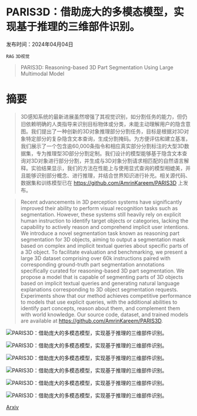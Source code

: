 # PARIS3D：借助庞大的多模态模型，实现基于推理的三维部件识别。

发布时间：2024年04月04日

`RAG` `3D视觉`

> PARIS3D: Reasoning-based 3D Part Segmentation Using Large Multimodal Model

# 摘要

> 3D感知系统的最新进展虽然增强了其视觉识别，如分割任务的能力，但仍旧依赖明确的人类指导来识别目标物体或分类，未能主动理解用户的隐含意图。我们提出了一种创新的3D对象推理部分分割任务，目标是根据对3D对象特定部分的复杂隐含文本查询，生成分割掩码。为方便评估和建立基准，我们展示了一个包含逾60,000条指令和相应真实部分分割标注的大型3D数据集，专为推理型3D部分分割定制。我们设计的模型能够基于隐含文本查询对3D对象进行部分分割，并生成与3D对象分割请求相匹配的自然语言解释。实验结果显示，我们的方法在性能上与使用显式查询的模型相媲美，并且能够识别部分概念、进行推理，并结合世界知识进行补充。相关源代码、数据集和训练模型已在 https://github.com/AmrinKareem/PARIS3D 上发布。

> Recent advancements in 3D perception systems have significantly improved their ability to perform visual recognition tasks such as segmentation. However, these systems still heavily rely on explicit human instruction to identify target objects or categories, lacking the capability to actively reason and comprehend implicit user intentions. We introduce a novel segmentation task known as reasoning part segmentation for 3D objects, aiming to output a segmentation mask based on complex and implicit textual queries about specific parts of a 3D object. To facilitate evaluation and benchmarking, we present a large 3D dataset comprising over 60k instructions paired with corresponding ground-truth part segmentation annotations specifically curated for reasoning-based 3D part segmentation. We propose a model that is capable of segmenting parts of 3D objects based on implicit textual queries and generating natural language explanations corresponding to 3D object segmentation requests. Experiments show that our method achieves competitive performance to models that use explicit queries, with the additional abilities to identify part concepts, reason about them, and complement them with world knowledge. Our source code, dataset, and trained models are available at https://github.com/AmrinKareem/PARIS3D.

![PARIS3D：借助庞大的多模态模型，实现基于推理的三维部件识别。](../../../paper_images/2404.03836/introimage.png)

![PARIS3D：借助庞大的多模态模型，实现基于推理的三维部件识别。](../../../paper_images/2404.03836/traindata.png)

![PARIS3D：借助庞大的多模态模型，实现基于推理的三维部件识别。](../../../paper_images/2404.03836/dataannofin2.png)

![PARIS3D：借助庞大的多模态模型，实现基于推理的三维部件识别。](../../../paper_images/2404.03836/architecturefin.png)

![PARIS3D：借助庞大的多模态模型，实现基于推理的三维部件识别。](../../../paper_images/2404.03836/qualitative5.png)

![PARIS3D：借助庞大的多模态模型，实现基于推理的三维部件识别。](../../../paper_images/2404.03836/realpc.drawio.png)

[Arxiv](https://arxiv.org/abs/2404.03836)
